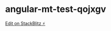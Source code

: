 # angular-mt-test-qojxgv

[Edit on StackBlitz ⚡️](https://stackblitz.com/edit/angular-mt-test-qojxgv)